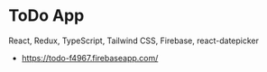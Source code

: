 # ToDo App

React, Redux, TypeScript, Tailwind CSS, Firebase, react-datepicker

- https://todo-f4967.firebaseapp.com/